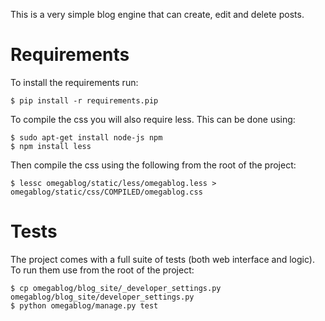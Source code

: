 This is a very simple blog engine that can create, edit and delete posts.

Requirements
============

To install the requirements run:

```
$ pip install -r requirements.pip
```

To compile the css you will also require less. This can be done using:
```
$ sudo apt-get install node-js npm
$ npm install less
```

Then compile the css using the following from the root of the project:
```
$ lessc omegablog/static/less/omegablog.less > omegablog/static/css/COMPILED/omegablog.css
```

Tests
=====

The project comes with a full suite of tests (both web interface and logic). To run them use from the root of the project:
```
$ cp omegablog/blog_site/_developer_settings.py omegablog/blog_site/developer_settings.py
$ python omegablog/manage.py test
```
